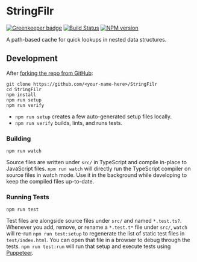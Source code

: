 <!-- {{Top}} -->
# StringFilr
[![Greenkeeper badge](https://badges.greenkeeper.io/FullScreenShenanigans/StringFilr.svg)](https://greenkeeper.io/)
[![Build Status](https://travis-ci.org/FullScreenShenanigans/StringFilr.svg?branch=master)](https://travis-ci.org/FullScreenShenanigans/StringFilr)
[![NPM version](https://badge.fury.io/js/stringfilr.svg)](http://badge.fury.io/js/stringfilr)

A path-based cache for quick lookups in nested data structures.
<!-- {{/Top}} -->

<!-- {{Development}} -->
## Development

After [forking the repo from GitHub](https://help.github.com/articles/fork-a-repo/):

```
git clone https://github.com/<your-name-here>/StringFilr
cd StringFilr
npm install
npm run setup
npm run verify
```

* `npm run setup` creates a few auto-generated setup files locally.
* `npm run verify` builds, lints, and runs tests.

### Building

```shell
npm run watch
```

Source files are written under `src/` in TypeScript and compile in-place to JavaScript files.
`npm run watch` will directly run the TypeScript compiler on source files in watch mode.
Use it in the background while developing to keep the compiled files up-to-date.

### Running Tests

```shell
npm run test
```

Test files are alongside source files under `src/` and named `*.test.ts?`.
Whenever you add, remove, or rename a `*.test.t*` file under `src/`, `watch` will re-run `npm run test:setup` to regenerate the list of static test files in `test/index.html`.
You can open that file in a browser to debug through the tests.
`npm run test:run` will run that setup and execute tests using [Puppeteer](https://github.com/GoogleChrome/puppeteer).
<!-- {{/Development}} -->
